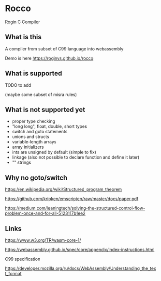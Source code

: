 # Rocco

Rogin C Compiler

## What is this

A compiler from subset of C99 language into webassembly

Demo is here <https://roginvs.github.io/rocco>

## What is supported

TODO to add

(maybe some subset of misra rules)

## What is not supported yet

- proper type checking
- "long long", float, double, short types
- switch and goto statements
- unions and structs
- variable-length arrays
- array initializers
- ints are unsigned by default (simple to fix)
- linkage (also not possible to declare function and define it later)
- "" strings

## Why no goto/switch

https://en.wikipedia.org/wiki/Structured_program_theorem

https://github.com/kripken/emscripten/raw/master/docs/paper.pdf

https://medium.com/leaningtech/solving-the-structured-control-flow-problem-once-and-for-all-5123117b1ee2

## Links

https://www.w3.org/TR/wasm-core-1/

https://webassembly.github.io/spec/core/appendix/index-instructions.html

C99 specification

https://developer.mozilla.org/ru/docs/WebAssembly/Understanding_the_text_format
